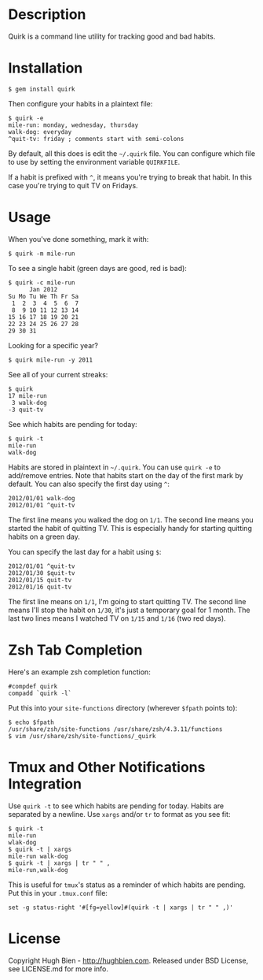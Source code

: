 Description
===========

Quirk is a command line utility for tracking good and bad habits.

Installation
============

    $ gem install quirk

Then configure your habits in a plaintext file:

    $ quirk -e
    mile-run: monday, wednesday, thursday
    walk-dog: everyday
    ^quit-tv: friday ; comments start with semi-colons

By default, all this does is edit the `~/.quirk` file.  You can configure
which file to use by setting the environment variable `QUIRKFILE`.

If a habit is prefixed with `^`, it means you're trying to break that habit.
In this case you're trying to quit TV on Fridays.


Usage
=====

When you've done something, mark it with:

    $ quirk -m mile-run

To see a single habit (green days are good, red is bad):

    $ quirk -c mile-run
          Jan 2012
    Su Mo Tu We Th Fr Sa
     1  2  3  4  5  6  7
     8  9 10 11 12 13 14
    15 16 17 18 19 20 21
    22 23 24 25 26 27 28
    29 30 31

Looking for a specific year?

    $ quirk mile-run -y 2011

See all of your current streaks:

    $ quirk
    17 mile-run
     3 walk-dog
    -3 quit-tv

See which habits are pending for today:

    $ quirk -t
    mile-run
    walk-dog

Habits are stored in plaintext in `~/.quirk`.  You can use `quirk -e` to
add/remove entries.  Note that habits start on the day of the first mark
by default.  You can also specify the first day using `^`:

    2012/01/01 walk-dog
    2012/01/01 ^quit-tv

The first line means you walked the dog on `1/1`.  The second line means you
started the habit of quitting TV.  This is especially handy for starting
quitting habits on a green day.

You can specify the last day for a habit using `$`:

    2012/01/01 ^quit-tv
    2012/01/30 $quit-tv
    2012/01/15 quit-tv
    2012/01/16 quit-tv

The first line means on `1/1`, I'm going to start quitting TV.  The second line
means I'll stop the habit on `1/30`, it's just a temporary goal for 1 month.
The last two lines means I watched TV on `1/15` and `1/16` (two red days).

Zsh Tab Completion
==================

Here's an example zsh completion function:

    #compdef quirk
    compadd `quirk -l`

Put this into your `site-functions` directory (wherever `$fpath` points to):

    $ echo $fpath
    /usr/share/zsh/site-functions /usr/share/zsh/4.3.11/functions
    $ vim /usr/share/zsh/site-functions/_quirk

Tmux and Other Notifications Integration
========================================

Use `quirk -t` to see which habits are pending for today.  Habits are separated
by a newline.  Use `xargs` and/or `tr` to format as you see fit:

    $ quirk -t
    mile-run
    wlak-dog
    $ quirk -t | xargs
    mile-run walk-dog
    $ quirk -t | xargs | tr " " ,
    mile-run,walk-dog

This is useful for `tmux`'s status as a reminder of which habits are pending.
Put this in your `.tmux.conf` file:

    set -g status-right '#[fg=yellow]#(quirk -t | xargs | tr " " ,)'

License
=======

Copyright Hugh Bien - http://hughbien.com.
Released under BSD License, see LICENSE.md for more info.
